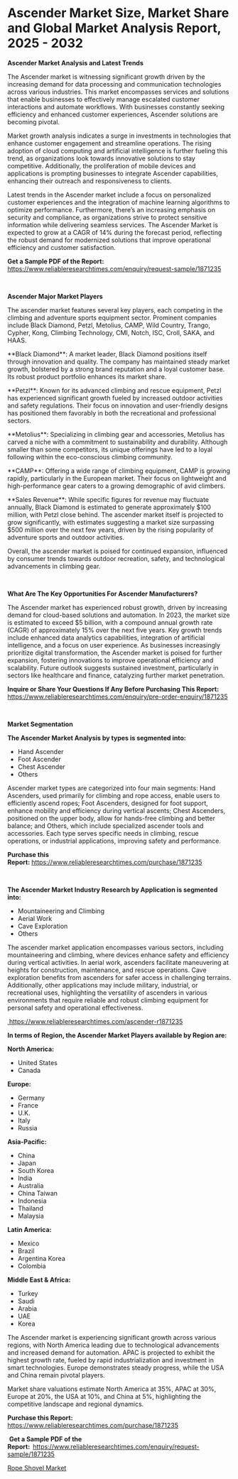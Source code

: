 <p><h1>Ascender Market Size, Market Share and Global Market Analysis Report, 2025 - 2032</h1></p><p><strong>Ascender Market Analysis and Latest Trends</strong></p>
<p><p>The Ascender market is witnessing significant growth driven by the increasing demand for data processing and communication technologies across various industries. This market encompasses services and solutions that enable businesses to effectively manage escalated customer interactions and automate workflows. With businesses constantly seeking efficiency and enhanced customer experiences, Ascender solutions are becoming pivotal.</p><p>Market growth analysis indicates a surge in investments in technologies that enhance customer engagement and streamline operations. The rising adoption of cloud computing and artificial intelligence is further fueling this trend, as organizations look towards innovative solutions to stay competitive. Additionally, the proliferation of mobile devices and applications is prompting businesses to integrate Ascender capabilities, enhancing their outreach and responsiveness to clients.</p><p>Latest trends in the Ascender market include a focus on personalized customer experiences and the integration of machine learning algorithms to optimize performance. Furthermore, there’s an increasing emphasis on security and compliance, as organizations strive to protect sensitive information while delivering seamless services. The Ascender Market is expected to grow at a CAGR of 14% during the forecast period, reflecting the robust demand for modernized solutions that improve operational efficiency and customer satisfaction.</p></p>
<p><strong>Get a Sample PDF of the Report:&nbsp;</strong> <a href="https://www.reliableresearchtimes.com/enquiry/request-sample/1871235?utm_campaign=2177&utm_medium=2&utm_source=Github&utm_content=ia&utm_term=23022025&utm_id=ascender">https://www.reliableresearchtimes.com/enquiry/request-sample/1871235</a></p>
<p>&nbsp;</p>
<p><strong>Ascender Major Market Players</strong></p>
<p><p>The ascender market features several key players, each competing in the climbing and adventure sports equipment sector. Prominent companies include Black Diamond, Petzl, Metolius, CAMP, Wild Country, Trango, Cypher, Kong, Climbing Technology, CMI, Notch, ISC, Croll, SAKA, and HAAS.</p><p>**Black Diamond**: A market leader, Black Diamond positions itself through innovation and quality. The company has maintained steady market growth, bolstered by a strong brand reputation and a loyal customer base. Its robust product portfolio enhances its market share.</p><p>**Petzl**: Known for its advanced climbing and rescue equipment, Petzl has experienced significant growth fueled by increased outdoor activities and safety regulations. Their focus on innovation and user-friendly designs has positioned them favorably in both the recreational and professional sectors.</p><p>**Metolius**: Specializing in climbing gear and accessories, Metolius has carved a niche with a commitment to sustainability and durability. Although smaller than some competitors, its unique offerings have led to a loyal following within the eco-conscious climbing community.</p><p>**CAMP**: Offering a wide range of climbing equipment, CAMP is growing rapidly, particularly in the European market. Their focus on lightweight and high-performance gear caters to a growing demographic of avid climbers.</p><p>**Sales Revenue**: While specific figures for revenue may fluctuate annually, Black Diamond is estimated to generate approximately $100 million, with Petzl close behind. The ascender market itself is projected to grow significantly, with estimates suggesting a market size surpassing $500 million over the next few years, driven by the rising popularity of adventure sports and outdoor activities.</p><p>Overall, the ascender market is poised for continued expansion, influenced by consumer trends towards outdoor recreation, safety, and technological advancements in climbing gear.</p></p>
<p>&nbsp;</p>
<p><strong>What Are The Key Opportunities For Ascender Manufacturers?</strong></p>
<p><p>The Ascender market has experienced robust growth, driven by increasing demand for cloud-based solutions and automation. In 2023, the market size is estimated to exceed $5 billion, with a compound annual growth rate (CAGR) of approximately 15% over the next five years. Key growth trends include enhanced data analytics capabilities, integration of artificial intelligence, and a focus on user experience. As businesses increasingly prioritize digital transformation, the Ascender market is poised for further expansion, fostering innovations to improve operational efficiency and scalability. Future outlook suggests sustained investment, particularly in sectors like healthcare and finance, catalyzing further market penetration.</p></p>
<p><strong>Inquire or Share Your Questions If Any Before Purchasing This Report:</strong> <a href="https://www.reliableresearchtimes.com/enquiry/pre-order-enquiry/1871235?utm_campaign=2177&utm_medium=2&utm_source=Github&utm_content=ia&utm_term=23022025&utm_id=ascender">https://www.reliableresearchtimes.com/enquiry/pre-order-enquiry/1871235</a></p>
<p>&nbsp;</p>
<p><strong>Market Segmentation</strong></p>
<p><strong>The Ascender Market Analysis by types is segmented into:</strong></p>
<p><ul><li>Hand Ascender</li><li>Foot Ascender</li><li>Chest Ascender</li><li>Others</li></ul></p>
<p><p>Ascender market types are categorized into four main segments: Hand Ascenders, used primarily for climbing and rope access, enable users to efficiently ascend ropes; Foot Ascenders, designed for foot support, enhance mobility and efficiency during vertical ascents; Chest Ascenders, positioned on the upper body, allow for hands-free climbing and better balance; and Others, which include specialized ascender tools and accessories. Each type serves specific needs in climbing, rescue operations, or industrial applications, improving safety and performance.</p></p>
<p><strong>Purchase this Report:&nbsp;</strong><a href="https://www.reliableresearchtimes.com/purchase/1871235?utm_campaign=2177&utm_medium=2&utm_source=Github&utm_content=ia&utm_term=23022025&utm_id=ascender">https://www.reliableresearchtimes.com/purchase/1871235</a></p>
<p>&nbsp;</p>
<p><strong>The Ascender Market Industry Research by Application is segmented into:</strong></p>
<p><ul><li>Mountaineering and Climbing</li><li>Aerial Work</li><li>Cave Exploration</li><li>Others</li></ul></p>
<p><p>The ascender market application encompasses various sectors, including mountaineering and climbing, where devices enhance safety and efficiency during vertical activities. In aerial work, ascenders facilitate maneuvering at heights for construction, maintenance, and rescue operations. Cave exploration benefits from ascenders for safer access in challenging terrains. Additionally, other applications may include military, industrial, or recreational uses, highlighting the versatility of ascenders in various environments that require reliable and robust climbing equipment for personal safety and operational effectiveness.</p></p>
<p><a href="https://www.reliableresearchtimes.com/ascender-r1871235?utm_campaign=2177&utm_medium=2&utm_source=Github&utm_content=ia&utm_term=23022025&utm_id=ascender">&nbsp;https://www.reliableresearchtimes.com/ascender-r1871235</a></p>
<p><strong>In terms of Region, the Ascender Market Players available by Region are:</strong></p>
<p>
    <p> <strong> North America: </strong>
        <ul>
            <li>United States</li>
            <li>Canada</li>
        </ul>
        </p> 
    <p> <strong> Europe: </strong>
        <ul>
            <li>Germany</li>
            <li>France</li>
            <li>U.K.</li>
            <li>Italy</li>
            <li>Russia</li>
        </ul>
        </p> 
    <p> <strong> Asia-Pacific: </strong>
        <ul>
            <li>China</li>
            <li>Japan</li>
            <li>South Korea</li>
            <li>India</li>
            <li>Australia</li>
            <li>China Taiwan</li>
            <li>Indonesia</li>
            <li>Thailand</li>
            <li>Malaysia</li>
        </ul>
        </p> 
    <p> <strong> Latin America: </strong>
        <ul>
            <li>Mexico</li>
            <li>Brazil</li>
            <li>Argentina Korea</li>
            <li>Colombia</li>
        </ul>
        </p> 
    <p> <strong> Middle East & Africa: </strong>
        <ul>
            <li>Turkey</li>
            <li>Saudi</li>
            <li>Arabia</li>
            <li>UAE</li>
            <li>Korea</li>
        </ul>
    </p>
    </p>
<p><p>The Ascender market is experiencing significant growth across various regions, with North America leading due to technological advancements and increased demand for automation. APAC is projected to exhibit the highest growth rate, fueled by rapid industrialization and investment in smart technologies. Europe demonstrates steady progress, while the USA and China remain pivotal players. </p><p>Market share valuations estimate North America at 35%, APAC at 30%, Europe at 20%, the USA at 10%, and China at 5%, highlighting the competitive landscape and regional dynamics.</p></p>
<p><strong>Purchase this Report: </strong><a href="https://www.reliableresearchtimes.com/purchase/1871235?utm_campaign=2177&utm_medium=2&utm_source=Github&utm_content=ia&utm_term=23022025&utm_id=ascender">https://www.reliableresearchtimes.com/purchase/1871235</a></p>
<p>&nbsp;<strong>Get a Sample PDF of the Report:&nbsp;&nbsp;</strong><a href="https://www.reliableresearchtimes.com/enquiry/request-sample/1871235?utm_campaign=2177&utm_medium=2&utm_source=Github&utm_content=ia&utm_term=23022025&utm_id=ascender">https://www.reliableresearchtimes.com/enquiry/request-sample/1871235</a></p>
<p><strong></strong></p>
<p><p><a href="https://github.com/SamiaChowdhury801/Market-Research-Report-List-1/blob/main/rope-shovel-market.md?utm_campaign=2177&utm_medium=2&utm_source=Github&utm_content=ia&utm_term=23022025&utm_id=ascender">Rope Shovel Market</a></p></p>
